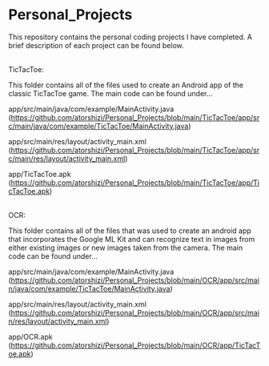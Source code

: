 # Personal_Projects
This repository contains the personal coding projects I have completed. A brief description of each project can be found below.
<br /><br />

TicTacToe:

This folder contains all of the files used to create an Android app of the classic TicTacToe game. The main code can be found under...


app/src/main/java/com/example/MainActivity.java\
(https://github.com/atorshizi/Personal_Projects/blob/main/TicTacToe/app/src/main/java/com/example/TicTacToe/MainActivity.java)


app/src/main/res/layout/activity_main.xml\
(https://github.com/atorshizi/Personal_Projects/blob/main/TicTacToe/app/src/main/res/layout/activity_main.xml)


app/TicTacToe.apk\
(https://github.com/atorshizi/Personal_Projects/blob/main/TicTacToe/app/TicTacToe.apk)
<br /><br />

OCR:

This folder contains all of the files that was used to create an android app that incorporates the Google ML Kit and can recognize text in images from either existing images or new images taken from the camera. The main code can be found under...


app/src/main/java/com/example/MainActivity.java\
(https://github.com/atorshizi/Personal_Projects/blob/main/OCR/app/src/main/java/com/example/TicTacToe/MainActivity.java)


app/src/main/res/layout/activity_main.xml\
(https://github.com/atorshizi/Personal_Projects/blob/main/OCR/app/src/main/res/layout/activity_main.xml)


app/OCR.apk\
(https://github.com/atorshizi/Personal_Projects/blob/main/OCR/app/TicTacToe.apk)
